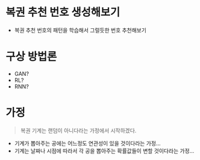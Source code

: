 # 복권 추천 번호 생성해보기

* 복권 추천 번호의 패턴을 학습해서 그럴듯한 번호 추천해보기

# 구상 방법론

* GAN?
* RL?
* RNN?

# 가정

> 복권 기계는 랜덤이 아니다라는 가정에서 시작하겠다.

* 기계가 뽑아주는 공에는 어느정도 연관성이 있을 것이다라는 가정...
* 기계는 날짜나 시점에 따라서 각 공을 뽑아주는 확률값들이 변할 것이다라는 가정...
